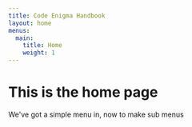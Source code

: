 ```yaml
---
title: Code Enigma Handbook
layout: home
menus:
  main:
    title: Home
    weight: 1
---
```

# This is the home page

We've got a simple menu in, now to make sub menus
